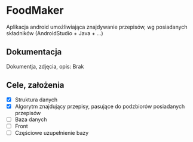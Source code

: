 # FoodMaker

Aplikacja android umożliwiająca znajdywanie przepisów, wg posiadanych składników (AndroidStudio + Java + ...)

## Dokumentacja
Dokumentja, zdjęcia, opis:
Brak

## Cele, założenia
- [x] Struktura danych
- [x] Algorytm znajdujący przepisy, pasujące do podzbiorów posiadanych przepisów
- [ ] Baza danych
- [ ] Front
- [ ] Częściowe uzupełnienie bazy
